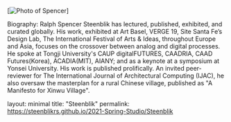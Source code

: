[![Photo of Spencer](https://github.com/steenblikrs/2021-Spring-Studio/blob/gh-pages/Steenblik/mmexport1551518849490_1.jpg?raw=true "Steenblik")]

Biography: Ralph Spencer Steenblik has lectured, published, exhibited, and curated globally. His work, exhibited at Art Basel, VERGE 19, Site Santa Fe’s Design Lab, The International Festival of Arts & Ideas, throughout Europe and Asia, focuses on the crossover between analog and digital processes. He spoke at Tongji University's CAUP digitalFUTURES, CAADRIA, CAAD Futures(Korea), ACADIA(MIT), AIANY; and as a keynote at a symposium at Yonsei University. His work is published prolifically. An invited peer-reviewer for The International Journal of Architectural Computing (IJAC), he also oversaw the masterplan for a rural Chinese village, published as "A Manifesto for Xinwu Village".

layout: minimal
title: "Steenblik"
permalink: https://steenblikrs.github.io/2021-Spring-Studio/Steenblik
